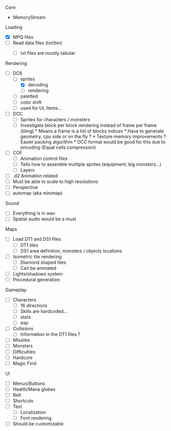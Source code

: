 Core

 * MemoryStream

Loading

 * [x] MPQ files
 * [ ] Read data files (txt/bin)
    - [ ] txt files are mostly tabular


Rendering

 * [ ] DC6
    - [ ] sprites
        - [x] decoding
        - [ ] rendering
    - [ ] paletted
    - [ ] color shift
    - [ ] used for UI, Items...
 * [ ] DCC
    - [ ] Sprites for characters / monsters
    - [ ] Investigate block per block rendering instead of frame per frame (tiling)
          * Means a frame is a list of blocks indices
          * Have to generate geometry, cpu side or on the fly ?
          * Texture memory improvements ? Easier packing algorithm
          * DCC format would be good for this due to encoding (Equal cells compression)
 * [ ] COF
    - [ ] Animation control files
    - [ ] Tells how to assemble multiple sprites (equipment, big monsters...)
    - [ ] Layers
 * [ ] .d2 Animation related
 * [ ] Must be able to scale to high resolutions
 * [ ] Perspective
 * [ ] automap (aka minimap)

Sound

 * [ ] Everything is in wav
 * [ ] Spatial audio would be a must

Maps

 * [ ] Load DT1 and DS1 files
    - [ ] DT1 tiles
    - [ ] DS1 area definition, monsters / objects locations
 * [ ] Isometric tile rendering
    - [ ] Diamond shaped tiles
    - [ ] Can be animated
 * [ ] Lights/shadows system
 * [ ] Procedural generation

Gameplay

 * [ ] Characters
    - [ ] 16 directions
    - [ ] Skills are hardcoded...
    - [ ] stats
    - [ ] exp
 * [ ] Collisions
    - [ ] Information in the DT1 files ?
 * [ ] Missiles
 * [ ] Monsters
 * [ ] Difficulties
 * [ ] Hardcore
 * [ ] Magic Find

UI

 * [ ] Menus/Buttons
 * [ ] Health/Mana globes
 * [ ] Belt
 * [ ] Shortcuts
 * [ ] Text
    - [ ] Localization
    - [ ] Font rendering
 * [ ] Should be customizable
